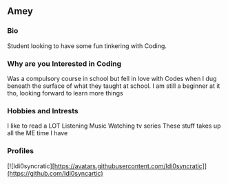 ## Amey

### Bio
Student looking to have some fun tinkering with Coding.

### Why are you Interested in Coding
Was a compulsory course in school but fell in love with Codes when I dug beneath the surface of what they taught at school. I am still a beginner at it tho, looking forward to learn more things

### Hobbies and Intrests
I like to read a LOT
Listening Music
Watching tv series
These stuff takes up all the ME time I have

### Profiles
[![Idi0syncratic][https://avatars.githubusercontent.com/Idi0syncratic]](https://github.com/Idi0syncartic)
